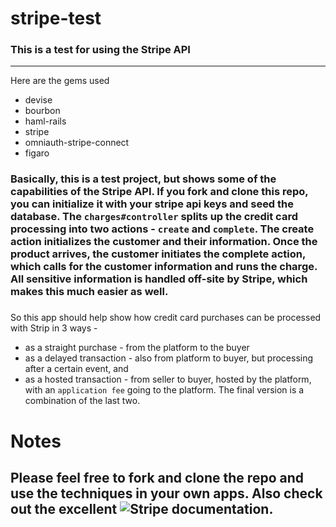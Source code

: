 # stripe-test
### This is a test for using the Stripe API
***
Here are the gems used
 + devise
 + bourbon
 + haml-rails
 + stripe
 + omniauth-stripe-connect
 + figaro
###
### Basically, this is a test project, but shows some of the capabilities of the Stripe API. If you fork and clone this repo, you can initialize it with your stripe api keys and seed the database. The `charges#controller` splits up the credit card processing into two actions - `create` and `complete`. The create action initializes the customer and their information. Once the product arrives, the customer initiates the complete action, which calls for the customer information and runs the charge. All sensitive information is handled off-site by Stripe, which makes this much easier as well.
###
So this app should help show how credit card purchases can be processed with Strip in 3 ways -
  + as a straight purchase - from the platform to the buyer
  + as a delayed transaction - also from platform to buyer, but processing after a certain event, and
  + as a hosted transaction - from seller to buyer, hosted by the platform, with an `application fee` going to the platform. The final version is a combination of the last two.

###
# Notes
## Please feel free to fork and clone the repo and use the techniques in your own apps. Also check out the excellent ![Stripe documentation](https://stripe.com/docs). 
